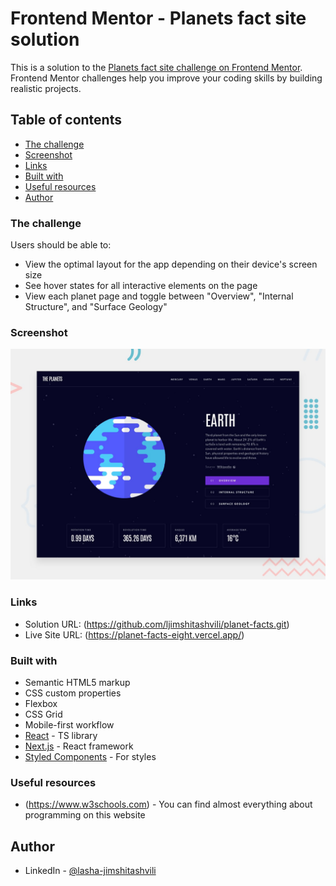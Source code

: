 # Frontend Mentor - Planets fact site solution

This is a solution to the [Planets fact site challenge on Frontend Mentor](https://www.frontendmentor.io/challenges/planets-fact-site-gazqN8w_f). Frontend Mentor challenges help you improve your coding skills by building realistic projects. 

## Table of contents

  - [The challenge](#the-challenge)
  - [Screenshot](#screenshot)
  - [Links](#links)
  - [Built with](#built-with)
  - [Useful resources](#useful-resources)
- [Author](#author)



### The challenge

Users should be able to:

- View the optimal layout for the app depending on their device's screen size
- See hover states for all interactive elements on the page
- View each planet page and toggle between "Overview", "Internal Structure", and "Surface Geology"

### Screenshot

![](./src/assets/preview.jpg)


### Links

- Solution URL: (https://github.com/ljimshitashvili/planet-facts.git)
- Live Site URL: (https://planet-facts-eight.vercel.app/)


### Built with

- Semantic HTML5 markup
- CSS custom properties
- Flexbox
- CSS Grid
- Mobile-first workflow
- [React](https://reactjs.org/) - TS library
- [Next.js](https://nextjs.org/) - React framework
- [Styled Components](https://styled-components.com/) - For styles


### Useful resources

- (https://www.w3schools.com) - You can find almost everything about programming on this website


## Author

- LinkedIn - [@lasha-jimshitashvili](https://www.linkedin.com/in/lasha-jimshitashvili/)


